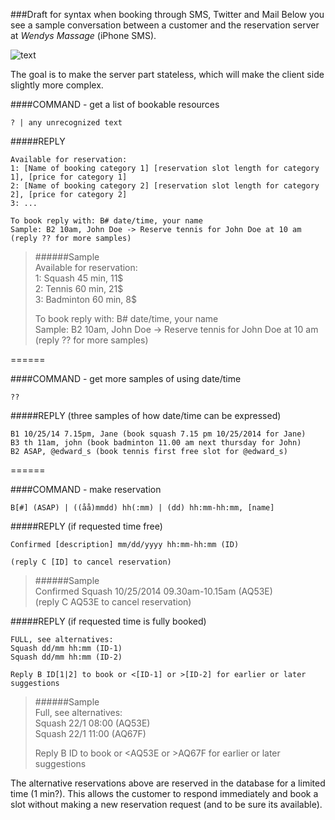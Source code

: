 ###Draft for syntax when booking through SMS, Twitter and Mail
Below you see a sample conversation between a customer and the reservation server at _Wendys Massage_ (iPhone SMS).

![text](https://f.cloud.github.com/assets/4263707/1930691/22bc6f96-7eb2-11e3-97dd-9a7d10891833.png)

The goal is to make the server part stateless, which will make the client side slightly more complex.

####COMMAND - get a list of bookable resources 
```
? | any unrecognized text
```
#####REPLY
```
Available for reservation:
1: [Name of booking category 1] [reservation slot length for category 1], [price for category 1]
2: [Name of booking category 2] [reservation slot length for category 2], [price for category 2]
3: ...

To book reply with: B# date/time, your name
Sample: B2 10am, John Doe -> Reserve tennis for John Doe at 10 am
(reply ?? for more samples)
```

>######Sample  
>Available for reservation:  
>1: Squash 45 min, 11$  
>2: Tennis 60 min, 21$  
>3: Badminton 60 min, 8$  
>  
>To book reply with: B# date/time, your name  
>Sample: B2 10am, John Doe -> Reserve tennis for John Doe at 10 am  
>(reply ?? for more samples)

======

####COMMAND - get more samples of using date/time 
```
??
```
#####REPLY (three samples of how date/time can be expressed)
```
B1 10/25/14 7.15pm, Jane (book squash 7.15 pm 10/25/2014 for Jane)
B3 th 11am, john (book badminton 11.00 am next thursday for John)
B2 ASAP, @edward_s (book tennis first free slot for @edward_s)
```

======

####COMMAND - make reservation
```
B[#] (ASAP) | ((åå)mmdd) hh(:mm) | (dd) hh:mm-hh:mm, [name]
```

#####REPLY (if requested time free)
```
Confirmed [description] mm/dd/yyyy hh:mm-hh:mm (ID)

(reply C [ID] to cancel reservation) 
```

>######Sample  
>Confirmed Squash 10/25/2014 09.30am-10.15am (AQ53E)  
>(reply C AQ53E to cancel reservation)  
 
#####REPLY (if requested time is fully booked)
```
FULL, see alternatives:
Squash dd/mm hh:mm (ID-1)
Squash dd/mm hh:mm (ID-2)

Reply B ID[1|2] to book or <[ID-1] or >[ID-2] for earlier or later suggestions 
```

>######Sample  
>Full, see alternatives:   
>Squash 22/1 08:00 (AQ53E)  
>Squash 22/1 11:00 (AQ67F)  
>
>Reply B ID to book or &#60;AQ53E or &#62;AQ67F for earlier or later suggestions

The alternative reservations above are reserved in the database for a limited time (1 min?). This allows the customer to respond immediately and book a slot without making a new reservation request (and to be sure its available). 

